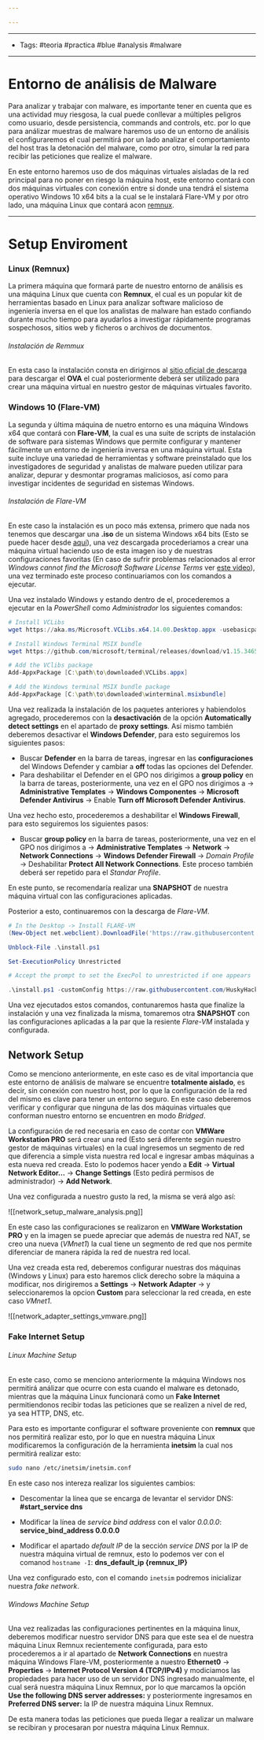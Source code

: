```yaml
---

---
```

--------------------
- Tags: #teoria #practica #blue #analysis #malware
-----------
# Entorno de análisis de Malware

Para analizar y trabajar con malware, es importante tener en cuenta que es una actividad muy riesgosa, la cual puede conllevar a múltiples peligros como usuario, desde persistencia, commands and controls, etc. por lo que para análizar muestras de malware haremos uso de un entorno de análisis el configuraremos el cual permitirá por un lado analizar el comportamiento del host tras la detonación del malware, como por otro, simular la red para recibir las peticiones que realize el malware.

En este entorno haremos uso de dos máquinas virtuales aisladas de la red principal para no poner en riesgo la máquina host, este entorno contará con dos máquinas virtuales con conexión entre si donde una tendrá el sistema operativo Windows 10 x64 bits a la cual se le instalará Flare-VM y por otro lado, una máquina Linux que contará acon [remnux](https://remnux.org/).

--------
# Setup Enviroment

### Linux (Remnux)

La primera máquina que formará parte de nuestro entorno de análisis es una máquina Linux que cuenta con **Remnux**, el cual es un popular kit de herramientas basado en Linux para analizar software malicioso de ingeniería inversa en el que los analistas de malware han estado confiando durante mucho tiempo para ayudarlos a investigar rápidamente programas sospechosos, sitios web y ficheros o archivos de documentos.
###### Instalación de Remmux
En esta caso la instalación consta en dirigirnos al [sitio oficial de descarga](https://remnux.org/) para descargar el **OVA** el cual posteriormente deberá ser utilizado para crear una máquina virtual en nuestro gestor de máquinas virtuales favorito.

### Windows 10 (Flare-VM)

La segunda y última máquina de nuetro entorno es una máquina Windows x64 que contará con **Flare-VM**, la cual es una suite de scripts de instalación de software para sistemas Windows que permite configurar y mantener fácilmente un entorno de ingeniería inversa en una máquina virtual. Esta suite incluye una variedad de herramientas y software preinstalado que los investigadores de seguridad y analistas de malware pueden utilizar para analizar, depurar y desmontar programas maliciosos, así como para investigar incidentes de seguridad en sistemas Windows. 
###### Instalación de Flare-VM
En este caso la instalación es un poco más extensa, primero que nada nos tenemos que descargar una **.iso** de un sistema Windows x64 bits (Esto se puede hacer desde [aquí](https://www.microsoft.com/en-us/evalcenter/download-windows-10-enterprise)), una vez descargada procederiamos a crear una máquina virtual haciendo uso de esta imagen iso y de nuestras configuraciones favoritas (En caso de sufrir problemas relacionados al error *Windows cannot find the Microsoft Software License Terms* ver [este video](https://www.youtube.com/watch?v=FgeZfpLUTGs&t)), una vez terminado este proceso continuariamos con los comandos a ejecutar. 

Una vez instalado Windows y estando dentro de el, procederemos a ejecutar en la *PowerShell* como *Administrador* los siguientes comandos: 

```powershell
# Install VCLibs
wget https://aka.ms/Microsoft.VCLibs.x64.14.00.Desktop.appx -usebasicparsing -o VCLibs.appx

# Install Windows Terminal MSIX bundle
wget https://github.com/microsoft/terminal/releases/download/v1.15.3465.0/Microsoft.WindowsTerminal_Win10_1.15.3465.0_8wekyb3d8bbwe.msixbundle -UseBasicParsing -o winterminal.msixbundle

# Add the VClibs package
Add-AppxPackage [C:\path\to\downloaded\VCLibs.appx]

# Add the Windows terminal MSIX bundle package
Add-AppxPackage [C:\path\to\downloaded\winterminal.msixbundle]
```

Una vez realizada la instalación de los paquetes anteriores y habiendolos agregado, procederemos con la **desactivación** de la opción **Automatically detect settings** en el apartado de **proxy settings**. Así mismo también deberemos desactivar el **Windows Defender**, para esto seguiremos los siguientes pasos:

- Buscar **Defender** en la barra de tareas, ingresar en las **configuraciones** del Windows Defender y cambiar a **off** todas las opciones del Defender.
- Para deshabilitar el Defender en el GPO nos dirigimos a **group policy** en la barra de tareas, posteriormente, una vez en el GPO nos dirigimos a -> **Administrative Templates** -> **Windows Componentes** -> **Microsoft Defender Antivirus** -> Enable **Turn off Microsoft Defender Antivirus**. 

Una vez hecho esto, procederemos a deshabilitar el **Windows Firewall**, para esto seguiremos los siguientes pasos:

- Buscar **group policy** en la barra de tareas, posteriormente, una vez en el GPO nos dirigimos a -> **Administrative Templates** -> **Network** -> **Network Connections** -> **Windows Defender Firewall** -> *Domain Profile* -> Deshabilitar **Protect All Network Connections**. Este proceso también deberá ser repetido para el *Standar Profile*.

En este punto, se recomendaría realizar una **SNAPSHOT** de nuestra máquina virtual con las configuraciones aplicadas.

Posterior a esto, continuaremos con la descarga de *Flare-VM*. 

```powershell
# In the Desktop -> Install FLARE-VM
(New-Object net.webclient).DownloadFile('https://raw.githubusercontent.com/mandiant/flare-vm/main/install.ps1',"$([Environment]::GetFolderPath("Desktop"))\install.ps1")

Unblock-File .\install.ps1

Set-ExecutionPolicy Unrestricted

# Accept the prompt to set the ExecPol to unrestricted if one appears

.\install.ps1 -customConfig https://raw.githubusercontent.com/HuskyHacks/PMAT-labs/main/config.xml
```

Una vez ejecutados estos comandos, contunaremos hasta que finalize la instalación y una vez finalizada la misma, tomaremos otra **SNAPSHOT** con las configuraciones aplicadas a la par que la resiente *Flare-VM* instalada y configurada. 

## Network Setup 

Como se menciono anteriormente, en este caso es de vital importancia que este entorno de análisis de malware se encuentre **totalmente aislado**, es decir,  sin conexión con nuestro host, por lo que la configuración de la red del mismo es clave para tener un entorno seguro. En este caso deberemos verificar y configurar que ninguna de las dos máquinas virtuales que conforman nuestro entorno se encuentren en modo *Bridged*.

La configuración de red necesaria en caso de contar con **VMWare Workstation PRO** será crear una red (Esto será diferente según nuestro gestor de máquinas virtuales) en la cual ingresemos un segmento de red que diferencia a simple vista nuestra red local e ingresar ambas máquinas a esta nueva red creada. Esto lo podemos hacer yendo a **Edit** -> **Virtual Network Editor...** -> **Change Settings** (Esto pedirá permisos de administrador) -> **Add Network**. 

Una vez configurada a nuestro gusto la red, la misma se verá algo así: 

![[network_setup_malware_analysis.png]]

En este caso las configuraciones se realizaron en **VMWare Workstation PRO** y en la imagen se puede apreciar que además de nuestra red NAT, se creo una nueva (*VMnet1*) la cual tiene un segmento de red que nos permite diferenciar de manera rápida la red de nuestra red local. 

Una vez creada esta red, deberemos configurar nuestras dos máquinas (Windows y Linux) para esto haremos click derecho sobre la máquina a modificar, nos dirigiremos a **Settings** -> **Network Adapter** -> y seleccionaremos la opcion **Custom** para seleccionar la red creada, en este caso *VMnet1*.

![[network_adapter_settings_vmware.png]]

### Fake Internet Setup
###### Linux Machine Setup

En este caso, como se menciono anteriormente la máquina Windows nos permitirá análizar que ocurre con esta cuando el malware es detonado, mientras que la máquina Linux funcionará como un **Fake Internet** permitiendonos recibir todas las peticiones que se realizen a nivel de red, ya sea HTTP, DNS, etc.

Para esto es importante configurar el software proveniente con **remnux** que nos permitirá realizar esto, por lo que en nuestra máquina Linux modificaremos la configuración de la herramienta **inetsim** la cual nos permitirá realizar esto:

```bash
sudo nano /etc/inetsim/inetsim.conf
```

En este caso nos intereza realizar los siguientes cambios:

- Descomentar la línea que se encarga de levantar el servidor DNS:
**#start_service dns**

- Modificar la línea de *service bind address* con el valor *0.0.0.0*:
**service_bind_address       0.0.0.0**

- Modificar el apartado *default IP* de la sección *service DNS* por la IP de nuestra máquina virtual de remnux, esto lo podemos ver con el comanod `hostname -I`: 
**dns_default_ip    {remnux_IP}**

Una vez configurado esto, con el comando `inetsim` podremos inicializar nuestra *fake network*. 
###### Windows Machine Setup

Una vez realizadas las configuraciones pertinentes en la máquina linux, deberemos modificar nuestro servidor DNS para que este sea el de nuestra máquina Linux Remnux recientemente configurada, para esto procederemos a ir al apartado de **Network Connections** en nuestra máquina Windows Flare-VM, posteriormente a nuestro **Ethernet0** -> **Properties** -> **Internet Protocol Version 4 (TCP/IPv4)** y modiciamos las propiedades para hacer uso de un servidor DNS ingresado manualmente, el cual será nuestra máquina Linux Remnux, por lo que marcamos la opción **Use the following DNS server addresses:** y posteriormente ingresamos en **Preferred DNS server:** la IP de nuestra máquina Linux Remnux.

De esta manera todas las peticiones que pueda llegar a realizar un malware se recibiran y procesaran por nuestra máquina Linux Remnux. 